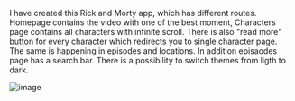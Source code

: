 I have created this Rick and Morty app, which has different routes. Homepage contains the video with one of the best moment, Characters page contains all characters with infinite scroll. There is also "read more" button for every character which redirects you to single character page. The same is happening in episodes and locations. In addition episaodes page has a search bar.
There is a possibility to switch themes from ligth to dark.

![image](https://user-images.githubusercontent.com/97510856/173050351-d603a38d-7e63-445b-a784-5f9b7755ce57.png)
